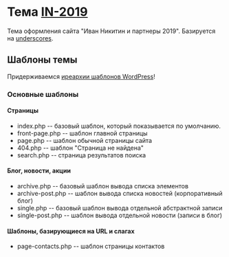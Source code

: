 # Тема [IN-2019](https://ivannikitin.com/)

Тема оформления сайта "Иван Никитин и партнеры 2019". Базируется на [underscores](UNDERSCORES.md).


## Шаблоны темы
Придерживаемся [иреархии шаблонов WordPress](https://codex.wordpress.org/%D0%98%D0%B5%D1%80%D0%B0%D1%80%D1%85%D0%B8%D1%8F_%D1%88%D0%B0%D0%B1%D0%BB%D0%BE%D0%BD%D0%BE%D0%B2)!

### Основные шаблоны
#### Страницы
* index.php -- базовый шаблон, который показывается по умолчанию.
* front-page.php -- шаблон главной страницы
* page.php -- шаблон обычной страницы сайта
* 404.php -- шаблон "Страница не найдена"
* search.php -- страница результатов поиска

#### Блог, новости, акции
* archive.php -- базовый шаблон вывода списка элементов
* archive-post.php -- шаблон вывода списка новостей (корпоративный блог)
* single.php -- базовый шаблон вывода отдельной абстрактной записи
* single-post.php -- шаблон вывода отдельной новости (записи в блог)

#### Шаблоны, базирующиеся на URL и слагах
* page-contacts.php -- шаблон страницы контактов
